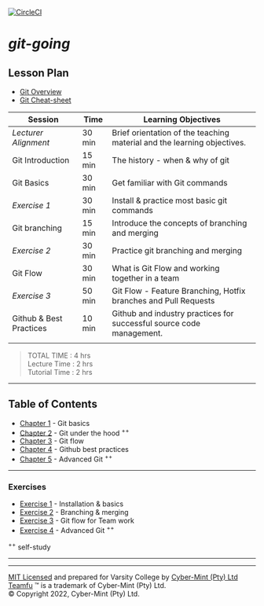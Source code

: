 [![CircleCI](https://dl.circleci.com/status-badge/img/gh/Cyber-Mint/git-going/tree/master.svg?style=svg)](https://dl.circleci.com/status-badge/redirect/gh/Cyber-Mint/git-going/tree/master)

# *git-going*

## Lesson Plan

* [Git Overview](./chapters/git-overview.md)
* [Git Cheat-sheet](./chapters/teamfu-git-cheat-sheet.pdf)

| Session                 | Time   | Learning Objectives                                                     |
|-------------------------|--------|-------------------------------------------------------------------------|
| *Lecturer Alignment*    | 30 min | Brief orientation of the teaching material and the learning objectives. |
| Git Introduction        | 15 min | The history - when & why of git                                         |
| Git Basics              | 30 min | Get familiar with Git commands                                          |
| *Exercise 1*            | 30 min | Install & practice most basic git commands                              |
| Git branching           | 15 min | Introduce the concepts of branching and merging                         |
| *Exercise 2*            | 30 min | Practice git branching and merging                                      |
| Git Flow                | 30 min | What is Git Flow and working together in a team                         |
| *Exercise 3*            | 50 min | Git Flow - Feature Branching, Hotfix branches and Pull Requests         |
| Github & Best Practices | 10 min | Github and industry practices for successful source code management.    |
|                         |        |                                                                         |

> TOTAL TIME : 4 hrs<br>Lecture Time : 2 hrs<br>Tutorial Time : 2 hrs<br>

---

## Table of Contents

* [Chapter 1](./chapters/chapter-01.md) - Git basics
* [Chapter 2](./chapters/chapter-02.md) - Git under the hood <sup>++</sup>
* [Chapter 3](./chapters/chapter-03.md) - Git flow
* [Chapter 4](./chapters/chapter-04.md) - Github best practices
* [Chapter 5](./chapters/chapter-05.md) - Advanced Git <sup>++</sup>

---

### Exercises

* [Exercise 1](./chapters/exercise-01.md) - Installation & basics
* [Exercise 2](./chapters/exercise-02.md) - Branching & merging
* [Exercise 3](./chapters/exercise-03.md) - Git flow for Team work
* [Exercise 4](./chapters/exercise-04.md) - Advanced Git <sup>++</sup>

<sup>++</sup> self-study

---

---
[MIT Licensed](LICENSE) and prepared for Varsity College by [Cyber-Mint (Pty) Ltd](https://www.cyber-mint.com)<br>
[Teamfu](https://teamfu.tech) &trade; is a trademark of Cyber-Mint (Pty) Ltd.<br>
&copy; Copyright 2022, Cyber-Mint (Pty) Ltd.  
